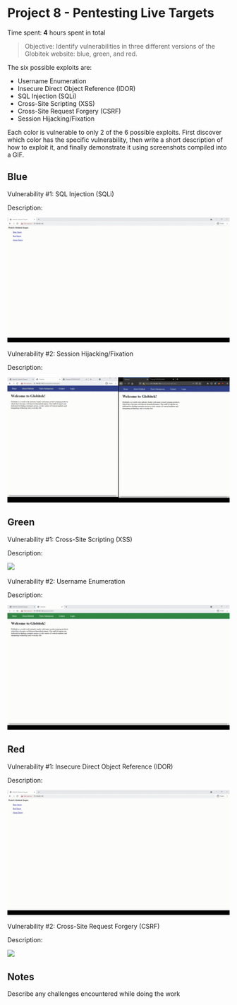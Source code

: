 # Project 8 - Pentesting Live Targets

Time spent: **4** hours spent in total

> Objective: Identify vulnerabilities in three different versions of the Globitek website: blue, green, and red.

The six possible exploits are:

* Username Enumeration
* Insecure Direct Object Reference (IDOR)
* SQL Injection (SQLi)
* Cross-Site Scripting (XSS)
* Cross-Site Request Forgery (CSRF)
* Session Hijacking/Fixation

Each color is vulnerable to only 2 of the 6 possible exploits. First discover which color has the specific vulnerability, then write a short description of how to exploit it, and finally demonstrate it using screenshots compiled into a GIF.

## Blue

Vulnerability #1: SQL Injection (SQLi)

Description:

<img src="BLUE1.gif">

Vulnerability #2: Session Hijacking/Fixation

Description:

<img src="BLUE2.gif">

## Green

Vulnerability #1: Cross-Site Scripting (XSS)

Description:

<img src="GREEN1.gif">

Vulnerability #2: Username Enumeration

Description:

<img src="GREEN2.gif">


## Red

Vulnerability #1: Insecure Direct Object Reference (IDOR)

Description:

<img src="RED1.gif">

Vulnerability #2: Cross-Site Request Forgery (CSRF)

Description:

<img src="RED2.gif">


## Notes

Describe any challenges encountered while doing the work
